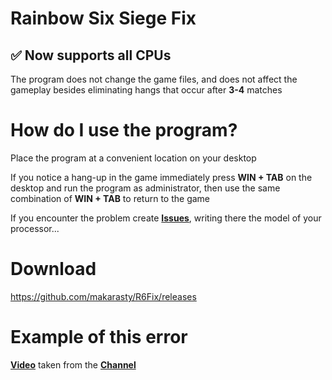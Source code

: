 # Rainbow Six Siege Fix
## ✅ Now supports all CPUs
The program does not change the game files, and does not affect the gameplay besides eliminating hangs that occur after **3-4** matches

# How do I use the program?

Place the program at a convenient location on your desktop

If you notice a hang-up in the game immediately press **WIN + TAB** on the desktop and run the program as administrator, then use the same combination of **WIN + TAB** to return to the game

If you encounter the problem create [**Issues**](https://github.com/makarasty/R6Fix/issues), writing there the model of your processor...

# Download
https://github.com/makarasty/R6Fix/releases

# Example of this error
[**Video**](https://www.youtube.com/watch?v=HaNKO92eTQ0) taken from the [**Channel**](https://www.youtube.com/@vista7235)
